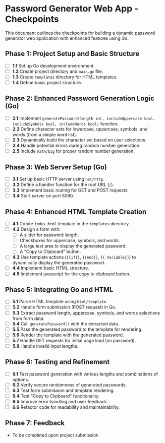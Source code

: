 # Password Generator Web App - Checkpoints

This document outlines the checkpoints for building a dynamic password generator web application with enhanced features using Go.

## Phase 1: Project Setup and Basic Structure

- [ ] **1.1** Set up Go development environment.
- [ ] **1.2** Create project directory and `main.go` file.
- [ ] **1.3** Create `templates` directory for HTML templates.
- [ ] **1.4** Define basic project structure.

## Phase 2: Enhanced Password Generation Logic (Go)

- [ ] **2.1** Implement `generatePassword(length int, includeUppercase bool, includeSymbols bool, includeWords bool)` function.
- [ ] **2.2** Define character sets for lowercase, uppercase, symbols, and words (from a simple word list).
- [ ] **2.3** Dynamically build the character set based on user selections.
- [ ] **2.4** Handle potential errors during random number generation.
- [ ] **2.5** Include `math/big` for proper random number generation.

## Phase 3: Web Server Setup (Go)

- [ ] **3.1** Set up basic HTTP server using `net/http`.
- [ ] **3.2** Define a handler function for the root URL (`/`).
- [ ] **3.3** Implement basic routing for GET and POST requests.
- [ ] **3.4** Start server on port 8080.

## Phase 4: Enhanced HTML Template Creation

- [ ] **4.1** Create `index.html` template in the `templates` directory.
- [ ] **4.2** Design a form with:
    - [ ] A slider for password length.
    - [ ] Checkboxes for uppercase, symbols, and words.
    - [ ] A large text area to display the generated password.
    - [ ] A "Copy to Clipboard" button.
- [ ] **4.3** Use template actions (`{{if}}`, `{{end}}`, `{{.Variable}}`) to dynamically display the generated password.
- [ ] **4.4** Implement basic HTML structure.
- [ ] **4.5** Implement javascript for the copy to clipboard button.

## Phase 5: Integrating Go and HTML

- [ ] **5.1** Parse HTML template using `html/template`.
- [ ] **5.2** Handle form submission (POST request) in Go.
- [ ] **5.3** Extract password length, uppercase, symbols, and words selections from form data.
- [ ] **5.4** Call `generatePassword()` with the extracted data.
- [ ] **5.5** Pass the generated password to the template for rendering.
- [ ] **5.6** Render the template with the generated password.
- [ ] **5.7** Handle GET requests for initial page load (no password).
- [ ] **5.8** Handle invalid input lengths.

## Phase 6: Testing and Refinement

- [ ] **6.1** Test password generation with various lengths and combinations of options.
- [ ] **6.2** Verify secure randomness of generated passwords.
- [ ] **6.3** Test form submission and template rendering.
- [ ] **6.4** Test "Copy to Clipboard" functionality.
- [ ] **6.5** Improve error handling and user feedback.
- [ ] **6.6** Refactor code for readability and maintainability.

## Phase 7: Feedback
- To be completed upon project submission
